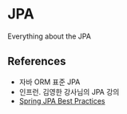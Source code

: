 # JPA

Everything about the JPA 

## References

- 자바 ORM 표준 JPA
- 인프런. 김영한 강사님의 JPA 강의
- [Spring JPA Best Practices](https://github.com/cheese10yun/spring-jpa-best-practices)
